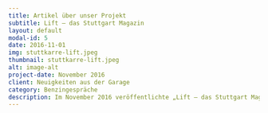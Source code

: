 ```yaml
---
title: Artikel über unser Projekt
subtitle: Lift – das Stuttgart Magazin
layout: default
modal-id: 5
date: 2016-11-01
img: stuttkarre-lift.jpeg
thumbnail: stuttkarre-lift.jpeg
alt: image-alt
project-date: November 2016
client: Neuigkeiten aus der Garage
category: Benzingespräche
description: Im November 2016 veröffentlichte „Lift – das Stuttgart Magazin“ diesen tollen Artikel über unser Projekt
---
```

